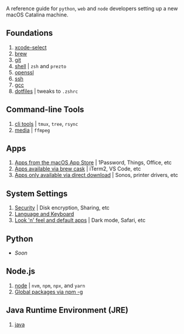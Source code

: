 A reference guide for `python`, `web` and `node` developers setting up a new macOS Catalina machine.

## Foundations

1. [xcode-select](foundations/xcode-select.html)
2. [brew](foundations/brew.html)
3. [git](foundations/git.html)
4. [shell](foundations/shell.html) | `zsh` and `prezto`
5. [openssl](foundations/openssl.html)
6. [ssh](foundations/ssh.html)
7. [gcc](foundations/gcc.html)
8. [dotfiles](foundations/dotfiles-tweaks.html) | tweaks to `.zshrc`

## Command-line Tools

1. [cli tools](cli/tools.html) | `tmux`, `tree`, `rsync`
2. [media](cli/media.html) | `ffmpeg`

## Apps

1. [Apps from the macOS App Store](apps/app-store.html) | 1Password, Things, Office, etc
2. [Apps available via brew cask](apps/brew-casks.html) | iTerm2, VS Code, etc
3. [Apps only available via direct download](apps/direct-downloads.html) | Sonos, printer drivers, etc

## System Settings

1. [Security](system/security.html) | Disk encryption, Sharing, etc
2. [Language and Keyboard](system/keyboard.html)
3. [Look 'n' feel and default apps](system/settings.html) | Dark mode, Safari, etc

## Python

- _Soon_
<!-- - Narrated version -->
<!-- - Commands-only (tl;dr) version -->
<!-- - [Global packages via pipx](...) | `youtube-dl`, ... -->

## Node.js

1. [node](node-js/node.html) | `nvm`, `npm`, `npx`, and `yarn`
2. [Global packages via npm -g](node-js/global-packages.html)

## Java Runtime Environment (JRE)

1. [java](jre/java.html)